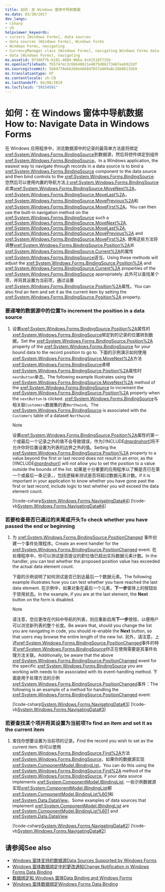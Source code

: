 ```yaml
---
title: 如何：在 Windows 窗体中导航数据
ms.date: 03/30/2017
dev_langs:
- csharp
- vb
helpviewer_keywords:
- cursors [Windows Forms], data sources
- data sources [Windows Forms], Windows Forms
- Windows Forms, navigating
- CurrencyManager class [Windows Forms], navigating Windows Forms data
- data [Windows Forms], navigating
ms.assetid: 97360f7b-b181-4084-966a-4c62518f735b
ms.openlocfilehash: fb5747ec3c6b640821e4875d86273467eeb922df
ms.sourcegitcommit: 5b6d778ebb269ee6684fb57ad69a8c28b06235b9
ms.translationtype: HT
ms.contentlocale: zh-CN
ms.lasthandoff: 04/08/2019
ms.locfileid: "59154591"
---
```

# <a name="how-to-navigate-data-in-windows-forms"></a><span data-ttu-id="d23b7-102">如何：在 Windows 窗体中导航数据</span><span class="sxs-lookup"><span data-stu-id="d23b7-102">How to: Navigate Data in Windows Forms</span></span>
<span data-ttu-id="d23b7-103">在 Windows 应用程序中，浏览数据源中的记录的最简单方法是将绑定<xref:System.Windows.Forms.BindingSource>到数据源，然后将控件绑定到组件<xref:System.Windows.Forms.BindingSource>。</span><span class="sxs-lookup"><span data-stu-id="d23b7-103">In a Windows application, the easiest way to navigate through records in a data source is to bind a <xref:System.Windows.Forms.BindingSource> component to the data source and then bind controls to the <xref:System.Windows.Forms.BindingSource>.</span></span> <span data-ttu-id="d23b7-104">您然后可以使用内置的导航方法上<xref:System.Windows.Forms.BindingSource>此类<xref:System.Windows.Forms.BindingSource.MoveNext%2A>， <xref:System.Windows.Forms.BindingSource.MoveLast%2A>，<xref:System.Windows.Forms.BindingSource.MovePrevious%2A>和<xref:System.Windows.Forms.BindingSource.MoveFirst%2A>。</span><span class="sxs-lookup"><span data-stu-id="d23b7-104">You can then use the built-in navigation method on the <xref:System.Windows.Forms.BindingSource> such a <xref:System.Windows.Forms.BindingSource.MoveNext%2A>, <xref:System.Windows.Forms.BindingSource.MoveLast%2A>, <xref:System.Windows.Forms.BindingSource.MovePrevious%2A> and <xref:System.Windows.Forms.BindingSource.MoveFirst%2A>.</span></span> <span data-ttu-id="d23b7-105">使用这些方法将调整<xref:System.Windows.Forms.BindingSource.Position%2A>并<xref:System.Windows.Forms.BindingSource.Current%2A>的属性<xref:System.Windows.Forms.BindingSource>适当。</span><span class="sxs-lookup"><span data-stu-id="d23b7-105">Using these methods will adjust the <xref:System.Windows.Forms.BindingSource.Position%2A> and <xref:System.Windows.Forms.BindingSource.Current%2A> properties of the <xref:System.Windows.Forms.BindingSource> appropriately.</span></span> <span data-ttu-id="d23b7-106">此外可以查找某个项，并将其设置为当前项，通过设置<xref:System.Windows.Forms.BindingSource.Position%2A>属性。</span><span class="sxs-lookup"><span data-stu-id="d23b7-106">You can also find an item and set it as the current item by setting the <xref:System.Windows.Forms.BindingSource.Position%2A> property.</span></span>  
  
### <a name="to-increment-the-position-in-a-data-source"></a><span data-ttu-id="d23b7-107">要递增的数据源中的位置</span><span class="sxs-lookup"><span data-stu-id="d23b7-107">To increment the position in a data source</span></span>  
  
1.  <span data-ttu-id="d23b7-108">设置<xref:System.Windows.Forms.BindingSource.Position%2A>属性的<xref:System.Windows.Forms.BindingSource>绑定到的记录的位置转到数据。</span><span class="sxs-lookup"><span data-stu-id="d23b7-108">Set the <xref:System.Windows.Forms.BindingSource.Position%2A> property of the <xref:System.Windows.Forms.BindingSource> for your bound data to the record position to go to.</span></span> <span data-ttu-id="d23b7-109">下面的示例演示如何使用<xref:System.Windows.Forms.BindingSource.MoveNext%2A>方法<xref:System.Windows.Forms.BindingSource>递增<xref:System.Windows.Forms.BindingSource.Position%2A>属性时`nextButton`单击。</span><span class="sxs-lookup"><span data-stu-id="d23b7-109">The following example illustrates using the <xref:System.Windows.Forms.BindingSource.MoveNext%2A> method of the <xref:System.Windows.Forms.BindingSource> to increment the <xref:System.Windows.Forms.BindingSource.Position%2A> property when the `nextButton` is clicked.</span></span> <span data-ttu-id="d23b7-110"><xref:System.Windows.Forms.BindingSource>与相关联`Customers`数据集的表`Northwind`。</span><span class="sxs-lookup"><span data-stu-id="d23b7-110">The <xref:System.Windows.Forms.BindingSource> is associated with the `Customers` table of a dataset `Northwind`.</span></span>  
  
    > [!NOTE]
    >  <span data-ttu-id="d23b7-111">设置<xref:System.Windows.Forms.BindingSource.Position%2A>属性的第一个或最后一个记录之外的值不会导致错误，作为[!INCLUDE[dnprdnshort](../../../includes/dnprdnshort-md.md)]将不允许你将位置设置为列表的边界之外的值。</span><span class="sxs-lookup"><span data-stu-id="d23b7-111">Setting the <xref:System.Windows.Forms.BindingSource.Position%2A> property to a value beyond the first or last record does not result in an error, as the [!INCLUDE[dnprdnshort](../../../includes/dnprdnshort-md.md)] will not allow you to set the position to a value outside the bounds of the list.</span></span> <span data-ttu-id="d23b7-112">如果是十分重要的应用程序以了解是否已在第一个或最后一条记录，，包括逻辑来测试是否将超过数据元素计数。</span><span class="sxs-lookup"><span data-stu-id="d23b7-112">If it is important in your application to know whether you have gone past the first or last record, include logic to test whether you will exceed the data element count.</span></span>  
  
     [!code-csharp[System.Windows.Forms.NavigatingData#4](~/samples/snippets/csharp/VS_Snippets_Winforms/System.Windows.Forms.NavigatingData/CS/Form1.cs#4)]
     [!code-vb[System.Windows.Forms.NavigatingData#4](~/samples/snippets/visualbasic/VS_Snippets_Winforms/System.Windows.Forms.NavigatingData/VB/Form1.vb#4)]  
  
### <a name="to-check-whether-you-have-passed-the-end-or-beginning"></a><span data-ttu-id="d23b7-113">若要检查是否已通过的末尾或开头</span><span class="sxs-lookup"><span data-stu-id="d23b7-113">To check whether you have passed the end or beginning</span></span>  
  
1.  <span data-ttu-id="d23b7-114">为 <xref:System.Windows.Forms.BindingSource.PositionChanged> 事件创建一个事件处理程序。</span><span class="sxs-lookup"><span data-stu-id="d23b7-114">Create an event handler for the <xref:System.Windows.Forms.BindingSource.PositionChanged> event.</span></span> <span data-ttu-id="d23b7-115">在处理程序中，你可以测试是否提议的职位值已超出实际数据元素计数。</span><span class="sxs-lookup"><span data-stu-id="d23b7-115">In the handler, you can test whether the proposed position value has exceeded the actual data element count.</span></span>  
  
     <span data-ttu-id="d23b7-116">下面的示例说明了如何测试是否已到达最后一个数据元素。</span><span class="sxs-lookup"><span data-stu-id="d23b7-116">The following example illustrates how you can test whether you have reached the last data element.</span></span> <span data-ttu-id="d23b7-117">在示例中，如果对象在最后一个元素，**下一步**窗体上的按钮处于禁用状态。</span><span class="sxs-lookup"><span data-stu-id="d23b7-117">In the example, if you are at the last element, the **Next** button on the form is disabled.</span></span>  
  
    > [!NOTE]
    >  <span data-ttu-id="d23b7-118">请注意，您应更改在代码中导航的列表，则应重新启用**下一步**按钮，以便用户可以浏览新列表的整个长度。</span><span class="sxs-lookup"><span data-stu-id="d23b7-118">Be aware that, should you change the list you are navigating in code, you should re-enable the **Next** button, so that users may browse the entire length of the new list.</span></span> <span data-ttu-id="d23b7-119">另外，请注意，上述<xref:System.Windows.Forms.BindingSource.PositionChanged>事件的特定<xref:System.Windows.Forms.BindingSource>你正在使用需要是其事件处理方法关联。</span><span class="sxs-lookup"><span data-stu-id="d23b7-119">Additionally, be aware that the above <xref:System.Windows.Forms.BindingSource.PositionChanged> event for the specific <xref:System.Windows.Forms.BindingSource> you are working with needs to be associated with its event-handling method.</span></span> <span data-ttu-id="d23b7-120">下面是用于处理方法的示例<xref:System.Windows.Forms.BindingSource.PositionChanged>事件：</span><span class="sxs-lookup"><span data-stu-id="d23b7-120">The following is an example of a method for handling the <xref:System.Windows.Forms.BindingSource.PositionChanged> event:</span></span>  
  
     [!code-csharp[System.Windows.Forms.NavigatingData#3](~/samples/snippets/csharp/VS_Snippets_Winforms/System.Windows.Forms.NavigatingData/CS/Form1.cs#3)]
     [!code-vb[System.Windows.Forms.NavigatingData#3](~/samples/snippets/visualbasic/VS_Snippets_Winforms/System.Windows.Forms.NavigatingData/VB/Form1.vb#3)]  
  
### <a name="to-find-an-item-and-set-it-as-the-current-item"></a><span data-ttu-id="d23b7-121">若要查找某个项并将其设置为当前项</span><span class="sxs-lookup"><span data-stu-id="d23b7-121">To find an item and set it as the current item</span></span>  
  
1.  <span data-ttu-id="d23b7-122">查找你想要设置为当前项的记录。</span><span class="sxs-lookup"><span data-stu-id="d23b7-122">Find the record you wish to set as the current item.</span></span> <span data-ttu-id="d23b7-123">你可以使用<xref:System.Windows.Forms.BindingSource.Find%2A>方法<xref:System.Windows.Forms.BindingSource>，如果你的数据源实现<xref:System.ComponentModel.IBindingList>。</span><span class="sxs-lookup"><span data-stu-id="d23b7-123">You can do this using the <xref:System.Windows.Forms.BindingSource.Find%2A> method of the <xref:System.Windows.Forms.BindingSource>, if your data source implements <xref:System.ComponentModel.IBindingList>.</span></span> <span data-ttu-id="d23b7-124">一些示例数据源实现<xref:System.ComponentModel.IBindingList>都<xref:System.ComponentModel.BindingList%601>和<xref:System.Data.DataView>。</span><span class="sxs-lookup"><span data-stu-id="d23b7-124">Some examples of data sources that implement <xref:System.ComponentModel.IBindingList> are <xref:System.ComponentModel.BindingList%601> and <xref:System.Data.DataView>.</span></span>  
  
     [!code-csharp[System.Windows.Forms.NavigatingData#2](~/samples/snippets/csharp/VS_Snippets_Winforms/System.Windows.Forms.NavigatingData/CS/Form1.cs#2)]
     [!code-vb[System.Windows.Forms.NavigatingData#2](~/samples/snippets/visualbasic/VS_Snippets_Winforms/System.Windows.Forms.NavigatingData/VB/Form1.vb#2)]  
  
## <a name="see-also"></a><span data-ttu-id="d23b7-125">请参阅</span><span class="sxs-lookup"><span data-stu-id="d23b7-125">See also</span></span>

- [<span data-ttu-id="d23b7-126">Windows 窗体支持的数据源</span><span class="sxs-lookup"><span data-stu-id="d23b7-126">Data Sources Supported by Windows Forms</span></span>](data-sources-supported-by-windows-forms.md)
- [<span data-ttu-id="d23b7-127">Windows 窗体数据绑定中的更改通知</span><span class="sxs-lookup"><span data-stu-id="d23b7-127">Change Notification in Windows Forms Data Binding</span></span>](change-notification-in-windows-forms-data-binding.md)
- [<span data-ttu-id="d23b7-128">数据绑定和 Windows 窗体</span><span class="sxs-lookup"><span data-stu-id="d23b7-128">Data Binding and Windows Forms</span></span>](data-binding-and-windows-forms.md)
- [<span data-ttu-id="d23b7-129">Windows 窗体数据绑定</span><span class="sxs-lookup"><span data-stu-id="d23b7-129">Windows Forms Data Binding</span></span>](windows-forms-data-binding.md)
